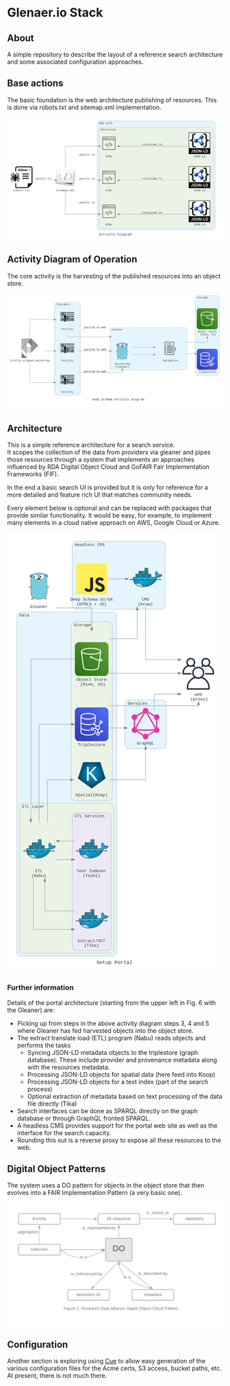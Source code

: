 # Glenaer.io Stack

## About

A simple repository to describe the layout of a reference
search architecture and some associated configuration approaches.



## Base actions

The basic foundation is the web architecture publishing of resources.
This is done via robots.txt and sitemap.xml implementation.  

![Search Architecture Diagram](docs/flow1.png)



## Activity Diagram of Operation

The core activity is the harvesting of the published resources into 
an object store.

![Search Architecture Diagram](docs/flow2.png)

## Architecture

This is a simple reference architecture for a search service.  
It scopes the collection of the data from providers via
gleaner and pipes those resources through a system that
implements an approaches influenced by RDA Digital Object Cloud
and GoFAIR Fair Implementation Frameworks (FIF).  

In the end a basic search UI is provided but it is only for
reference for a more detailed and feature rich UI that matches
community needs.

Every element below is optional and can be replaced with
packages that provide similar functionality.   It would be easy, for
example, to implement many elements in a cloud native approach on
AWS, Google Cloud or Azure.  

![Search Architecture Diagram](docs/searcharchv2.png)

### Further information

Details of the portal architecture (starting from the upper left in Fig. 6 with the Gleaner) are:

* Picking up from steps in the above activity diagram steps 3, 4 and 5 where Gleaner has fed harvested objects into the object store.
* The extract translate load (ETL) program (Nabu) reads objects and performs the tasks
    * Syncing JSON-LD metadata objects to the triplestore (graph database). These include provider and provenance metadata along with the resources metadata.
  * Processing JSON-LD objects for spatial data (here feed into Koop)
  * Processing JSON-LD objects for a text index (part of the search process)
  * Optional extraction of metadata based on text processing of the data file directly (Tika)
* Search interfaces can be done as SPARQL directly on the graph database or through GraphQL fronted SPARQL.
* A headless CMS provides support for the portal web site as well as the interface for the search capacity.
* Rounding this out is a reverse proxy to expose all these resources to the web.

## Digital Object Patterns

The system uses a DO pattern for objects in the object store that
then evolves into a FAIR Implementation Pattern (a very basic one).

![Search Architecture Diagram](docs/do.png)


## Configuration

Another section is exploring using [Cue](https://cuelang.org) to 
allow easy generation of the various configuration files for the 
Acme certs, S3 access, bucket paths, etc.   At present, there is
not much there. 
